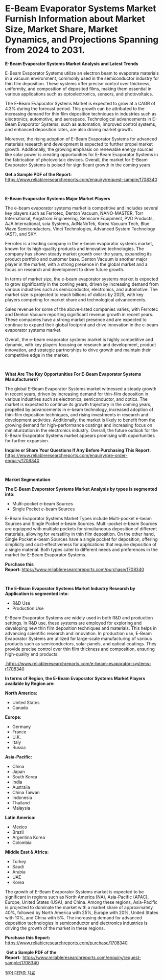 <p><h1>E-Beam Evaporator Systems Market Furnish Information about Market Size, Market Share, Market Dynamics, and Projections Spanning from 2024 to 2031.</h1></p><p><strong>E-Beam Evaporator Systems Market Analysis and Latest Trends</strong></p>
<p><p>E-Beam Evaporator Systems utilize an electron beam to evaporate materials in a vacuum environment, commonly used in the semiconductor industry for thin film deposition. These systems offer precise control over thickness, uniformity, and composition of deposited films, making them essential in various applications such as optoelectronics, sensors, and photovoltaics.</p><p>The E-Beam Evaporator Systems Market is expected to grow at a CAGR of 4.3% during the forecast period. This growth can be attributed to the increasing demand for thin film deposition techniques in industries such as electronics, automotive, and aerospace. Technological advancements in E-Beam Evaporator Systems, such as automation, improved control systems, and enhanced deposition rates, are also driving market growth.</p><p>Moreover, the rising adoption of E-Beam Evaporator Systems for advanced materials research and development is expected to further propel market growth. Additionally, the growing emphasis on renewable energy sources like solar power is creating opportunities for E-Beam Evaporator Systems in the fabrication of photovoltaic devices. Overall, the market for E-Beam Evaporator Systems is poised for significant growth in the coming years.</p></p>
<p><strong>Get a Sample PDF of the Report:&nbsp;</strong> <a href="https://www.reliableresearchreports.com/enquiry/request-sample/1708340">https://www.reliableresearchreports.com/enquiry/request-sample/1708340</a></p>
<p>&nbsp;</p>
<p><strong>E-Beam Evaporator Systems Major Market Players</strong></p>
<p><p>The e-beam evaporator systems market is competitive and includes several key players such as Ferrotec, Denton Vacuum, NANO-MASTER, Torr International, Angstrom Engineering, Semicore Equipment, PVD Products, AJA International, scia Systems, AdNaNoTek, Korea Vacuum Tech, Blue Wave Semiconductors, Vinci Technologies, Advanced System Technology (AST), and SKY. </p><p>Ferrotec is a leading company in the e-beam evaporator systems market, known for its high-quality products and innovative technologies. The company has shown steady market growth over the years, expanding its product portfolio and customer base. Denton Vacuum is another major player in the market, with a strong presence in the global market and a focus on research and development to drive future growth.</p><p>In terms of market size, the e-beam evaporator systems market is expected to grow significantly in the coming years, driven by increasing demand from various industries such as semiconductor, electronics, and automotive. The market size is projected to reach billions of dollars by 2025, with key players competing for market share and technological advancements.</p><p>Sales revenue for some of the above-listed companies varies, with Ferrotec and Denton Vacuum reporting significant revenue growth in recent years. These companies have a strong market presence and are expected to continue to expand their global footprint and drive innovation in the e-beam evaporator systems market.</p><p>Overall, the e-beam evaporator systems market is highly competitive and dynamic, with key players focusing on research and development, product innovation, and strategic partnerships to drive growth and maintain their competitive edge in the market.</p></p>
<p>&nbsp;</p>
<p><strong>What Are The Key Opportunities For E-Beam Evaporator Systems Manufacturers?</strong></p>
<p><p>The global E-Beam Evaporator Systems market witnessed a steady growth in recent years, driven by increasing demand for thin-film deposition in various industries such as electronics, semiconductor, and optics. The market is expected to continue its growth trajectory in the coming years, propelled by advancements in e-beam technology, increased adoption of thin-film deposition techniques, and rising investments in research and development activities. Additionally, the market is likely to benefit from the growing demand for high-performance coatings and increasing focus on miniaturization in the electronics industry. Overall, the future outlook for the E-Beam Evaporator Systems market appears promising with opportunities for further expansion.</p></p>
<p><strong>Inquire or Share Your Questions If Any Before Purchasing This Report:</strong> <a href="https://www.reliableresearchreports.com/enquiry/pre-order-enquiry/1708340">https://www.reliableresearchreports.com/enquiry/pre-order-enquiry/1708340</a></p>
<p>&nbsp;</p>
<p><strong>Market Segmentation</strong></p>
<p><strong>The E-Beam Evaporator Systems Market Analysis by types is segmented into:</strong></p>
<p><ul><li>Multi-pocket e-beam Sources</li><li>Single Pocket e-beam Sources</li></ul></p>
<p><p>E-Beam Evaporator Systems Market Types include Multi-pocket e-beam Sources and Single Pocket e-beam Sources. Multi-pocket e-beam Sources are equipped with multiple pockets for simultaneous deposition of different materials, allowing for versatility in thin film deposition. On the other hand, Single Pocket e-beam Sources have a single pocket for deposition, offering simplicity and cost-effectiveness for applications that require deposition of a single material. Both types cater to different needs and preferences in the market for E-Beam Evaporator Systems.</p></p>
<p><strong>Purchase this Report:&nbsp;</strong><a href="https://www.reliableresearchreports.com/purchase/1708340">https://www.reliableresearchreports.com/purchase/1708340</a></p>
<p>&nbsp;</p>
<p><strong>The E-Beam Evaporator Systems Market Industry Research by Application is segmented into:</strong></p>
<p><ul><li>R&D Use</li><li>Production Use</li></ul></p>
<p><p>E-Beam Evaporator Systems are widely used in both R&D and production settings. In R&D use, these systems are employed for exploring and developing new thin film deposition techniques and materials. This helps in advancing scientific research and innovation. In production use, E-Beam Evaporator Systems are utilized for large-scale manufacturing of various products such as semiconductors, solar panels, and optical coatings. They provide precise control over thin film thickness and composition, ensuring high-quality end products.</p></p>
<p><a href="https://www.reliableresearchreports.com/e-beam-evaporator-systems-r1708340">&nbsp;https://www.reliableresearchreports.com/e-beam-evaporator-systems-r1708340</a></p>
<p><strong>In terms of Region, the E-Beam Evaporator Systems Market Players available by Region are:</strong></p>
<p>
    <p> <strong> North America: </strong>
        <ul>
            <li>United States</li>
            <li>Canada</li>
        </ul>
        </p> 
    <p> <strong> Europe: </strong>
        <ul>
            <li>Germany</li>
            <li>France</li>
            <li>U.K.</li>
            <li>Italy</li>
            <li>Russia</li>
        </ul>
        </p> 
    <p> <strong> Asia-Pacific: </strong>
        <ul>
            <li>China</li>
            <li>Japan</li>
            <li>South Korea</li>
            <li>India</li>
            <li>Australia</li>
            <li>China Taiwan</li>
            <li>Indonesia</li>
            <li>Thailand</li>
            <li>Malaysia</li>
        </ul>
        </p> 
    <p> <strong> Latin America: </strong>
        <ul>
            <li>Mexico</li>
            <li>Brazil</li>
            <li>Argentina Korea</li>
            <li>Colombia</li>
        </ul>
        </p> 
    <p> <strong> Middle East & Africa: </strong>
        <ul>
            <li>Turkey</li>
            <li>Saudi</li>
            <li>Arabia</li>
            <li>UAE</li>
            <li>Korea</li>
        </ul>
    </p>
    </p>
<p><p>The growth of E-Beam Evaporator Systems market is expected to be significant in regions such as North America (NA), Asia-Pacific (APAC), Europe, United States (USA), and China. Among these regions, Asia-Pacific is projected to dominate the market with a market share of approximately 40%, followed by North America with 25%, Europe with 20%, United States with 10%, and China with 5%. The increasing demand for advanced deposition technologies in semiconductor and electronics industries is driving the growth of the market in these regions.</p></p>
<p><strong>Purchase this Report: </strong><a href="https://www.reliableresearchreports.com/purchase/1708340">https://www.reliableresearchreports.com/purchase/1708340</a></p>
<p>&nbsp;<strong>Get a Sample PDF of the Report:&nbsp;&nbsp;</strong><a href="https://www.reliableresearchreports.com/enquiry/request-sample/1708340">https://www.reliableresearchreports.com/enquiry/request-sample/1708340</a></p>
<p><strong></strong></p>
<p><p><a href="https://github.com/kimvicki3212024/Market-Research-Report-List-1/blob/main/1711671183991.md">팔머 다한증 치료</a></p></p>